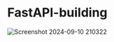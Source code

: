 ﻿# FastAPI-building
![Screenshot 2024-09-10 210322](https://github.com/user-attachments/assets/94a5aa5f-cc93-48c8-9266-4df6ac45f676)
